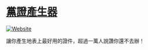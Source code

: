 # [黨證產生器](http://idmaker.osk2.me)
[![Website](https://img.shields.io/website-up-down-green-red/http/idmaker.osk2.me.svg)](https://idmaker.osk2.me)

讓你產生地表上最好用的證件，超過一萬人說讚你還不去辦！

